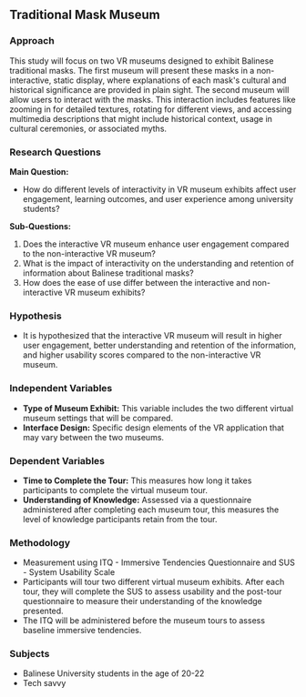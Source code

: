 ## Traditional Mask Museum

### Approach
This study will focus on two VR museums designed to exhibit Balinese traditional masks. The first museum will present these masks in a non-interactive, static display, where explanations of each mask's cultural and historical significance are provided in plain sight. The second museum will allow users to interact with the masks. This interaction includes features like zooming in for detailed textures, rotating for different views, and accessing multimedia descriptions that might include historical context, usage in cultural ceremonies, or associated myths.

### Research Questions

**Main Question:**
- How do different levels of interactivity in VR museum exhibits affect user engagement, learning outcomes, and user experience among university students?

**Sub-Questions:**
1. Does the interactive VR museum enhance user engagement compared to the non-interactive VR museum?
2. What is the impact of interactivity on the understanding and retention of information about Balinese traditional masks?
3. How does the ease of use differ between the interactive and non-interactive VR museum exhibits?

### Hypothesis
- It is hypothesized that the interactive VR museum will result in higher user engagement, better understanding and retention of the information, and higher usability scores compared to the non-interactive VR museum.

### Independent Variables
- **Type of Museum Exhibit:** This variable includes the two different virtual museum settings that will be compared.
- **Interface Design:** Specific design elements of the VR application that may vary between the two museums.

### Dependent Variables
- **Time to Complete the Tour:** This measures how long it takes participants to complete the virtual museum tour.
- **Understanding of Knowledge:** Assessed via a questionnaire administered after completing each museum tour, this measures the level of knowledge participants retain from the tour.

### Methodology
- Measurement using ITQ - Immersive Tendencies Questionnaire and SUS - System Usability Scale
- Participants will tour two different virtual museum exhibits. After each tour, they will complete the SUS to assess usability and the post-tour questionnaire to measure their understanding of the knowledge presented.
- The ITQ will be administered before the museum tours to assess baseline immersive tendencies.

### Subjects
- Balinese University students in the age of 20-22
- Tech savvy